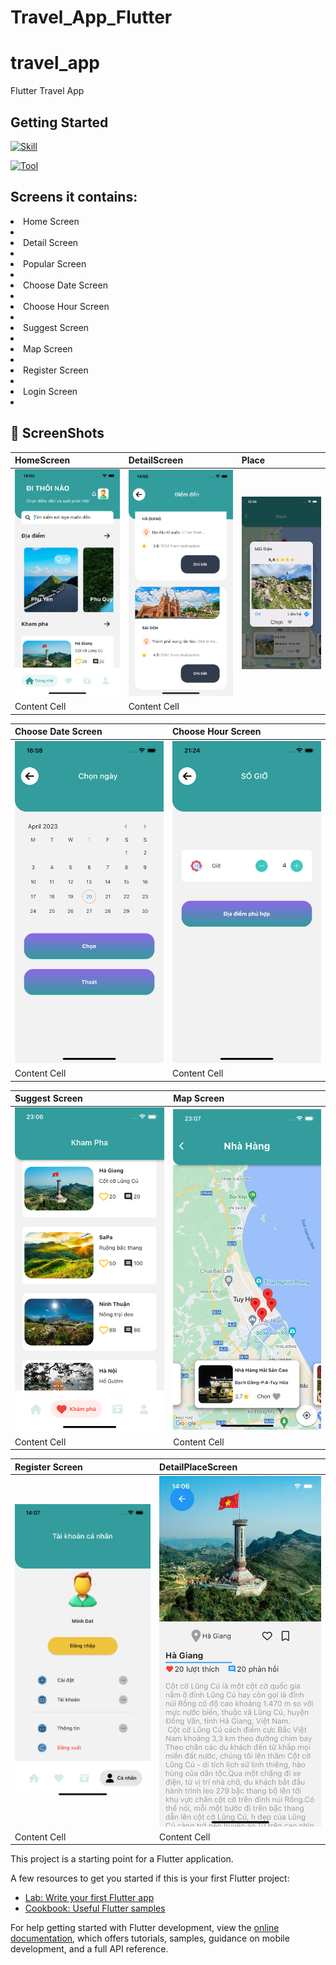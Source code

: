 # Travel_App_Flutter

# travel_app

Flutter Travel App 

## Getting Started
[![Skill](https://skillicons.dev/icons?i=flutter&perline=3,dart,nodejs,figma&theme=light,mongodb,vscode)](https://skillicons.dev)

[![Tool](https://skillicons.dev/icons?i=vscode)](https://skillicons.dev)

## Screens it contains:


<li>Home Screen<li>
<li>Detail Screen<li>
<li>Popular Screen<li>
<li>Choose Date Screen<li>
<li>Choose Hour Screen<li>
<li>Suggest Screen<li>
<li>Map Screen<li>
<li>Register Screen<li>
<li>Login Screen<li>




## 📸 ScreenShots


HomeScreen | DetailScreen | Place |
| ------------- | ------------- |------------- |
| ![Alt text](/travel_app/Home_Screen.png "Optional title") | ![Alt text](/travel_app/goiy.png "Optional title")  | ![Alt text](/travel_app/place.png "Optional title") |
| Content Cell  | Content Cell  |

Choose Date Screen | Choose Hour Screen |
| ------------- | ------------- |
| ![Alt text](/travel_app/choose_date.png "Optional title") | ![Alt text](/travel_app/choose_h.png "Optional title")  |
| Content Cell  | Content Cell  |

Suggest Screen | Map Screen |
| ------------- | ------------- |
| ![Alt text](/travel_app/diadiemd.png "Optional title") | ![Alt text](/travel_app/map.png "Optional title")  |
| Content Cell  | Content Cell  |

Register Screen |DetailPlaceScreen |
| ------------- | ------------- |
| ![Alt text](/travel_app/profile.png "Optional title") | ![Alt text](/travel_app/detail_place.png "Optional title")  |
| Content Cell  | Content Cell  |



This project is a starting point for a Flutter application.

A few resources to get you started if this is your first Flutter project:

- [Lab: Write your first Flutter app](https://docs.flutter.dev/get-started/codelab)
- [Cookbook: Useful Flutter samples](https://docs.flutter.dev/cookbook)

For help getting started with Flutter development, view the
[online documentation](https://docs.flutter.dev/), which offers tutorials,
samples, guidance on mobile development, and a full API reference.
